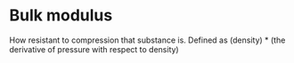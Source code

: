 # Bulk modulus

How resistant to compression that substance is. Defined as (density) * (the derivative of pressure with respect to density)